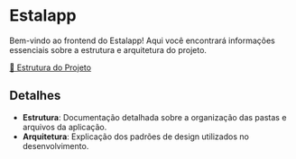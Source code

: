# Estalapp

Bem-vindo ao frontend do Estalapp! Aqui você encontrará informações essenciais sobre a estrutura e arquitetura do projeto.

[📂 Estrutura do Projeto](./structure.md)

## Detalhes

- **Estrutura**: Documentação detalhada sobre a organização das pastas e arquivos da aplicação.
- **Arquitetura**: Explicação dos padrões de design utilizados no desenvolvimento.
